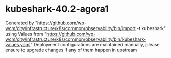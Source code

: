 # kubeshark-40.2-agora1

Generated by "https://github.com/wp-wcm/city/infrastructure/k8s/common/observability/bin/import -t kubeshark"
using Values from "https://github.com/wp-wcm/city/infrastructure/k8s/common/observability/bin/kubeshark-values.yaml"
Deployment configurations are maintained manually, please ensure to upgrade changes if any of them happen in upstream
